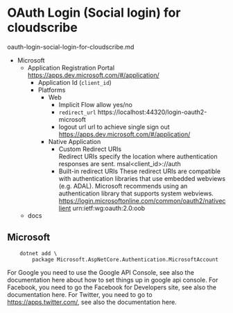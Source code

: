 # OAuth Login (Social login) for cloudscribe

oauth-login-social-login-for-cloudscribe.md

*	Microsoft				
	*	Application Registration Portal
		https://apps.dev.microsoft.com/#/application/
		*	Application Id	(`client_id`)
		*	Platforms
			*	Web
				*	Implicit Flow allow yes/no
				*	`redirect_url`
					https://localhost:44320/login-oauth2-microsoft
				*	logout url
					url to achieve single sign out
					https://apps.dev.microsoft.com/#/application/				
			*	Native Application
				*	Custom Redirect URIs   
					Redirect URIs specify the location where authentication 
					responses are sent.
					msal<client_id>://auth
				*	Built-in redirect URIs 
					These redirect URIs are compatible with authentication 
					libraries that use embedded webviews (e.g. ADAL). Microsoft
					recommends using an authentication library that supports 
					system webviews.
					https://login.microsoftonline.com/common/oauth2/nativeclient
					urn:ietf:wg:oauth:2.0:oob
	*	docs
		
		
		
## Microsoft

```
	dotnet add \
		package Microsoft.AspNetCore.Authentication.MicrosoftAccount		
```
	
For Google you need to use the Google API Console, see also the documentation here about how to set things up in google api console.
For Facebook, you need to go the Facebook for Developers site, see also the documentation here.
For Twitter, you need to go to https://apps.twitter.com/, see also the documentation here.